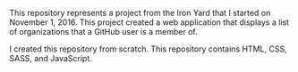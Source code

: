 This repository represents a project from the Iron Yard that I started on November 1, 2016. This project created a web application that displays a list of organizations that a GitHub user is a member of.

I created this repository from scratch. This repository contains HTML, CSS, SASS, and JavaScript.
